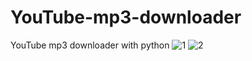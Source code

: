 # YouTube-mp3-downloader
YouTube mp3 downloader with python
![1](https://user-images.githubusercontent.com/68926724/211002657-02a52ba8-7b29-4806-b770-dcdc6217a613.PNG)
![2](https://user-images.githubusercontent.com/68926724/211002659-03b7a078-5fb4-48c5-ac56-3c1e92a9b20b.PNG)

